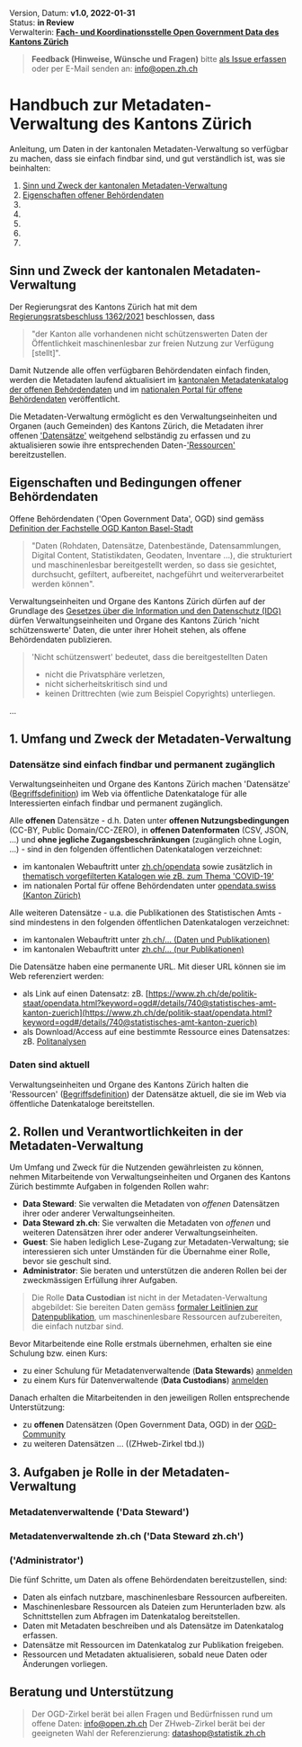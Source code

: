 
Version, Datum: **v1.0, 2022-01-31** <br>
Status: **in Review** <br>
Verwalterin: **[Fach- und Koordinationsstelle Open Government Data des Kantons Zürich](https://www.zh.ch/de/direktion-der-justiz-und-des-innern/statistisches-amt/open-government-data.html#1128196644)**

> **Feedback (Hinweise, Wünsche und Fragen)** bitte [als Issue erfassen](https://github.com/openZH/mdd-ogd-handbook/issues) oder per E-Mail senden an: info@open.zh.ch


# Handbuch zur Metadaten-Verwaltung des Kantons Zürich

Anleitung, um Daten in der kantonalen Metadaten-Verwaltung so verfügbar zu machen, dass sie einfach findbar sind, und gut verständlich ist, was sie beinhalten:
1. [Sinn und Zweck der kantonalen Metadaten-Verwaltung](#sinn-und-zweck-der-kantonalen-metadaten-verwaltung)
2. [Eigenschaften offener Behördendaten](#eigenschaften-und-bedingungen-offener-behördendaten)
3. [](#)
4. [](#)
5. [](#)
6. [](#)
7. [](#)

## Sinn und Zweck der kantonalen Metadaten-Verwaltung
Der Regierungsrat des Kantons Zürich hat mit dem [Regierungsratsbeschluss 1362/2021](https://www.zh.ch/de/politik-staat/gesetze-beschluesse/beschluesse-des-regierungsrates/rrb/regierungsratsbeschluss-1362-2021.html) beschlossen, dass 

> "der Kanton alle vorhandenen nicht schützenswerten Daten der Öffentlichkeit maschinenlesbar zur freien Nutzung zur Verfügung [stellt]".

Damit Nutzende alle offen verfügbaren Behördendaten einfach finden, werden die Metadaten laufend aktualisiert im [kantonalen Metadatenkatalog der offenen Behördendaten](https://www.zh.ch/opendata) und im [nationalen Portal für offene Behördendaten](https://opendata.swiss/de/organization/kanton-zuerich) veröffentlicht.

Die Metadaten-Verwaltung ermöglicht es den Verwaltungseinheiten und Organen (auch Gemeinden) des Kantons Zürich, die Metadaten ihrer offenen ['Datensätze'](https://github.com/openZH/mdd-ogd-handbook/blob/main/source/content/glossar/begriffe.rst) weitgehend selbständig zu erfassen und zu aktualisieren sowie ihre entsprechenden Daten-['Ressourcen'](https://github.com/openZH/mdd-ogd-handbook/blob/main/source/content/glossar/begriffe.rst) bereitzustellen.

## Eigenschaften und Bedingungen offener Behördendaten
Offene Behördendaten ('Open Government Data', OGD) sind gemäss [Definition der Fachstelle OGD Kanton Basel-Stadt](https://www.opendata.bs.ch/definitionen.html)

> "Daten (Rohdaten, Datensätze, Datenbestände, Datensammlungen, Digital Content, Statistikdaten, Geodaten, Inventare …), die strukturiert und  maschinenlesbar bereitgestellt werden, so dass sie gesichtet, durchsucht, gefiltert, aufbereitet, nachgeführt und weiterverarbeitet werden können".

Verwaltungseinheiten und Organe des Kantons Zürich dürfen auf der Grundlage des [Gesetzes über die Information und den Datenschutz (IDG)](http://www.zhlex.zh.ch/Erlass.html?Open&Ordnr=170.4) dürfen Verwaltungseinheiten und Organe des Kantons Zürich 'nicht schützenswerte' Daten, die unter ihrer Hoheit stehen, als offene Behördendaten publizieren.

> 'Nicht schützenswert' bedeutet, dass die bereitgestellten Daten
>  - nicht die Privatsphäre verletzen,
>  - nicht sicherheitskritisch sind und 
>  - keinen Drittrechten (wie zum Beispiel Copyrights) unterliegen.

...











## 1. Umfang und Zweck der Metadaten-Verwaltung

### Datensätze sind einfach findbar und permanent zugänglich
Verwaltungseinheiten und Organe des Kantons Zürich machen 'Datensätze' ([Begriffsdefinition](https://github.com/openZH/mdd-ogd-handbook/blob/main/source/content/glossar/begriffe.rst)) im Web via öffentliche Datenkataloge für alle Interessierten einfach findbar und permanent zugänglich.

Alle **offenen** Datensätze - d.h. Daten unter **offenen Nutzungsbedingungen** (CC-BY, Public Domain/CC-ZERO), in **offenen Datenformaten** (CSV, JSON, ...) und **ohne jegliche Zugangsbeschränkungen** (zugänglich ohne Login, ...) - sind in den folgenden öffentlichen Datenkatalogen verzeichnet:
- im kantonalen Webauftritt unter [zh.ch/opendata](https://www.zh.ch/de/politik-staat/opendata.html?keyword=ogd#/home) sowie zusätzlich in [thematisch vorgefilterten Katalogen wie zB. zum Thema 'COVID-19'](https://www.zh.ch/de/gesundheit/coronavirus/zahlen-fakten-covid-19.html?keyword=covid19#-1718033923) 
- im nationalen Portal für offene Behördendaten unter [opendata.swiss (Kanton Zürich)](https://opendata.swiss/de/organization/kanton-zuerich)

Alle weiteren Datensätze - u.a. die Publikationen des Statistischen Amts - sind mindestens in den folgenden öffentlichen Datenkatalogen verzeichnet:
- im kantonalen Webauftritt unter [zh.ch/... (Daten und Publikationen)](https://www.zh.ch/de/politik-staat/statistik-daten/datenkatalog.html#/home)
- im kantonalen Webauftritt unter [zh.ch/... (nur Publikationen)](https://www.zh.ch/de/politik-staat/statistik-daten/publikationen.zhweb-noredirect.zhweb-cache.html?keyword=statistik.info#-1026853132)

Die Datensätze haben eine permanente URL. Mit dieser URL können sie im Web referenziert werden:
- als Link auf einen Datensatz: zB. [https://www.zh.ch/de/politik-staat/opendata.html?keyword=ogd#/details/740@statistisches-amt-kanton-zuerich](https://www.zh.ch/de/politik-staat/opendata.html?keyword=ogd#/details/740@statistisches-amt-kanton-zuerich)
- als Download/Access auf eine bestimmte Ressource eines Datensatzes: zB. [Politanalysen](https://www.zh.ch/de/politik-staat/wahlen-abstimmungen/politanalysen.html)

### Daten sind aktuell
Verwaltungseinheiten und Organe des Kantons Zürich halten die 'Ressourcen' ([Begriffsdefinition](https://github.com/openZH/mdd-ogd-handbook/blob/main/source/content/glossar/begriffe.rst)) der Datensätze aktuell, die sie im Web via öffentliche Datenkataloge bereitstellen.

## 2. Rollen und Verantwortlichkeiten in der Metadaten-Verwaltung

Um Umfang und Zweck für die Nutzenden gewährleisten zu können, nehmen Mitarbeitende von Verwaltungseinheiten und Organen des Kantons Zürich bestimmte Aufgaben in folgenden Rollen wahr:
- **Data Steward**: Sie verwalten die Metadaten von *offenen* Datensätzen ihrer oder anderer Verwaltungseinheiten.
- **Data Steward zh.ch**: Sie verwalten die Metadaten von *offenen* und weiteren Datensätzen ihrer oder anderer Verwaltungseinheiten.
- **Guest**: Sie haben lediglich Lese-Zugang zur Metadaten-Verwaltung; sie interessieren sich unter Umständen für die Übernahme einer Rolle, bevor sie geschult sind.
- **Administrator**: Sie beraten und unterstützen die anderen Rollen bei der zweckmässigen Erfüllung ihrer Aufgaben.

> Die Rolle **Data Custodian** ist nicht in der Metadaten-Verwaltung abgebildet: Sie bereiten Daten gemäss [formaler Leitlinien zur Datenpublikation](https://github.com/openZH/mdd-ogd-handbook/blob/main/publikationsleitlinien.md), um maschinenlesbare Ressourcen aufzubereiten, die einfach nutzbar sind.

Bevor Mitarbeitende eine Rolle erstmals übernehmen, erhalten sie eine Schulung bzw. einen Kurs: 
- zu einer Schulung für Metadatenverwaltende (**Data Stewards**) [anmelden](https://www.zh.ch/de/direktion-der-justiz-und-des-innern/statistisches-amt/open-government-data/leitlinien.html#-792208150)
- zu einem Kurs für Datenverwaltende (**Data Custodians**) [anmelden](https://www.zh.ch/de/direktion-der-justiz-und-des-innern/statistisches-amt/open-government-data/leitlinien.html#-792458260)

Danach erhalten die Mitarbeitenden in den jeweiligen Rollen entsprechende Unterstützung:
- zu **offenen** Datensätzen (Open Government Data, OGD) in der [OGD-Community](https://www.zh.ch/de/direktion-der-justiz-und-des-innern/statistisches-amt/open-government-data/community-open-government-data.html)
- zu weiteren Datensätzen ... ((ZHweb-Zirkel tbd.))

## 3. Aufgaben je Rolle in der Metadaten-Verwaltung

### Metadatenverwaltende ('Data Steward')

### Metadatenverwaltende zh.ch ('Data Steward zh.ch')

### ('Administrator')
Die fünf Schritte, um Daten als offene Behördendaten bereitzustellen, sind:
- Daten als einfach nutzbare, maschinenlesbare Ressourcen aufbereiten.
- Maschinenlesbare Ressourcen als Dateien zum Herunterladen bzw. als Schnittstellen zum Abfragen im Datenkatalog bereitstellen.
- Daten mit Metadaten beschreiben und als Datensätze im Datenkatalog erfassen.
- Datensätze mit Ressourcen im Datenkatalog zur Publikation freigeben.
- Ressourcen und Metadaten aktualisieren, sobald neue Daten oder Änderungen vorliegen.

## Beratung und Unterstützung

> Der OGD-Zirkel berät bei allen Fragen und Bedürfnissen rund um offene Daten: info@open.zh.ch
> Der ZHweb-Zirkel berät bei der geeigneten Wahl der Referenzierung: datashop@statistik.zh.ch
